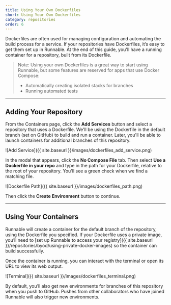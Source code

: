 ```yaml
---
title: Using Your Own Dockerfiles
short: Using Your Own Dockerfiles
category: repositories
order: 6
---
```


Dockerfiles are often used for managing configuration and automating the build process for a service. If your repositories have Dockerfiles, it’s easy to get them set up in Runnable. At the end of this guide, you'll have a running container for a repository, built from its Dockerfile.

> Note: Using your own Dockerfiles is a great way to start using Runnable, but some features are reserved for apps that use Docker Compose:
>
> - Automatically creating isolated stacks for branches
> - Running automated tests

---

## Adding Your Repository

From the Containers page, click the **Add Services** button and select a repository that uses a Dockerfile. We'll be using the Dockerfile in the default branch (set on GitHub) to build and run a container. Later, you'll be able to launch containers for additional branches of this repository.

![Add Service]({{ site.baseurl }}/images/dockerfiles_add_service.png)

In the modal that appears, click the **No Compose File** tab. Then select **Use a Dockerfile in your repo** and type in the path for your Dockerfile, relative to the root of your repository. You'll see a green check when we find a matching file.

![Dockerfile Path]({{ site.baseurl }}/images/dockerfiles_path.png)

Then click the **Create Environment** button to continue.

---

## Using Your Containers

Runnable will create a container for the default branch of the repository, using the Dockerfile you specified. If your Dockerfile uses a private image, you’ll need to [set up Runnable to access your registry]({{ site.baseurl }}/repositories/byod/using-private-docker-images) so the container can build successfully.

Once the container is running, you can interact with the terminal or open its URL to view its web output.

![Terminal]({{ site.baseurl }}/images/dockerfiles_terminal.png)

By default, you’ll also get new environments for branches of this repository when you push to GitHub. Pushes from other collaborators who have joined Runnable will also trigger new environments.

